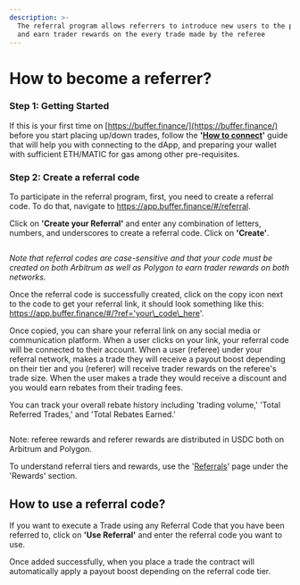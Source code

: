 ```yaml
---
description: >-
  The referral program allows referrers to introduce new users to the protocol
  and earn trader rewards on the every trade made by the referee
---
```


# How to become a referrer?

### Step 1: Getting Started

If this is your first time on [https://buffer.finance/](https://buffer.finance/) before you start placing up/down trades, follow the **'**[**How to connect**](how-to-connect-to-the-app.md)**'** guide that will help you with connecting to the dApp, and preparing your wallet with sufficient ETH/MATIC for gas among other pre-requisites.

### Step 2: Create a referral code

To participate in the referral program, first, you need to create a referral code. To do that, navigate to https://app.buffer.finance/#/referral.

Click on **'Create your Referral'** and enter any combination of letters, numbers, and underscores to create a referral code. Click on **'Create'**.

<figure><img src="https://user-images.githubusercontent.com/126849045/225305621-1fe704d6-093b-4242-a3a5-f527ffc41ab2.png" alt=""><figcaption></figcaption></figure>

_Note that referral codes are case-sensitive and that your code must be created on both Arbitrum as well as Polygon to earn trader rewards on both networks._

Once the referral code is successfully created, click on the copy icon next to the code to get your referral link, it should look something like this: https://app.buffer.finance/#/?ref='your\_code\_here'.

Once copied, you can share your referral link on any social media or communication platform. When a user clicks on your link, your referral code will be connected to their account. When a user (referee) under your referral network, makes a trade they will receive a payout boost depending on their tier and you (referer) will receive trader rewards on the referee's trade size. When the user makes a trade they would receive a discount and you would earn rebates from their trading fees.

You can track your overall rebate history including 'trading volume,' 'Total Referred Trades,' and 'Total Rebates Earned.'

<figure><img src="https://user-images.githubusercontent.com/126849045/225514037-da893f0a-4b94-4f26-a4fc-7fc567f6e5e1.png" alt=""><figcaption></figcaption></figure>

Note: referee rewards and referer rewards are distributed in USDC both on Arbitrum and Polygon.

To understand referral tiers and rewards, use the '[Referrals](https://app.gitbook.com/s/as8muGJZvVrS0BgDB8hJ/\~/changes/3/rewards/referral-program)' page under the 'Rewards' section.

## How to use a referral code?

If you want to execute a Trade using any Referral Code that you have been referred to, click on **'Use Referral'** and enter the referral code you want to use.

Once added successfully, when you place a trade the contract will automatically apply a payout boost depending on the referral code tier.

<figure><img src="https://user-images.githubusercontent.com/126849045/225517603-7dfe04b6-bc09-4697-82b1-d4320580b2e3.png" alt=""><figcaption></figcaption></figure>
